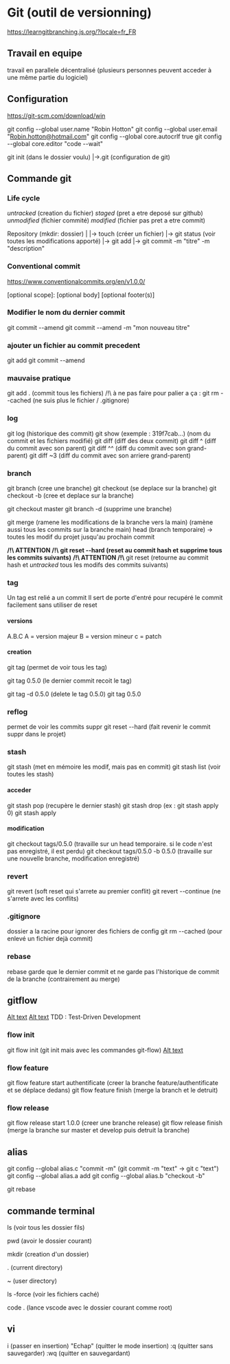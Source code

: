 # Git (outil de versionning)

https://learngitbranching.js.org/?locale=fr_FR

## Travail en equipe

travail en parallele
décentralisé (plusieurs personnes peuvent acceder à une même partie du logiciel)

## Configuration

https://git-scm.com/download/win

git config --global user.name "Robin Hotton"
git config --global user.email "Robin.hotton@hotmail.com"
git config --global core.autocrlf true
git config --global core.editor "code --wait"

git init (dans le dossier voulu)
|->.git (configuration de git)

## Commande git

### Life cycle

_untracked_ (creation du fichier)
_staged_ (pret a etre deposé sur github)
_unmodified_ (fichier commité)
_modified_ (fichier pas pret a etre commit)

Repository (mkdir: dossier)
|
|-> touch <filename> (créer un fichier)
|-> git status (voir toutes les modifications apporté)
|-> git add <fichier>
|-> git commit -m "titre" -m "description"

### Conventional commit

https://www.conventionalcommits.org/en/v1.0.0/

<type>[optional scope]: <description>
[optional body]
[optional footer(s)]

### Modifier le nom du dernier commit

git commit --amend
git commit --amend -m "mon nouveau titre"

### ajouter un fichier au commit precedent

git add <fichier>
git commit --amend <fichier>

### mauvaise pratique

git add . (commit tous les fichiers) /!\ à ne pas faire
pour palier a ça : git rm --cached <fichier> (ne suis plus le fichier / .gitignore)

### log

git log (historique des commit)
git show <hash> (exemple : 319f7cab...) (nom du commit et les fichiers modifié)
git diff <hash1> <hash2> (diff des deux commit)
git diff <hash1>^ (diff du commit avec son parent)
git diff <hash1>^^ (diff du commit avec son grand-parent)
git diff <hash1>~3 (diff du commit avec son arriere grand-parent)

### branch

git branch <nom-branche> (cree une branche)
git checkout <nom-branche> (se deplace sur la branche)
git checkout -b <nom-branche> (cree et deplace sur la branche)

git checkout master
git branch -d <nom-branche> (supprime une branche)

git merge <nom-branche> (ramene les modifications de la branche vers la main)
(ramène aussi tous les commits sur la branche main)
head (branch temporaire) -> toutes les modif du projet jusqu'au prochain commit

**/!\ ATTENTION /!\\**
**git reset --hard <hash> (reset au commit hash et supprime tous les commits suivants)**
**/!\ ATTENTION /!\\**
git reset <hash> (retourne au commit hash et _untracked_ tous les modifs des commits suivants)

### tag

Un tag est relié a un commit
Il sert de porte d'entré pour recupéré le commit facilement sans utiliser de reset

#### versions

A.B.C
A = version majeur
B = version mineur
c = patch

#### creation

git tag (permet de voir tous les tag)

git tag 0.5.0 (le dernier commit recoit le tag)

git tag -d 0.5.0 (delete le tag 0.5.0)
git tag 0.5.0 <hash>

### reflog

permet de voir les commits suppr
git reset --hard <id> (fait revenir le commit suppr dans le projet)

### stash

git stash (met en mémoire les modif, mais pas en commit)
git stash list (voir toutes les stash)

#### acceder

git stash pop (recupère le dernier stash)
git stash drop <id> (ex : git stash apply 0)
git stash apply <id>

#### modification

git checkout tags/0.5.0 (travaille sur un head temporaire. si le code n'est pas enregistré, il est perdu)
git checkout tags/0.5.0 -b 0.5.0 (travaille sur une nouvelle branche, modification enregistré)

### revert

git revert <hash> (soft reset qui s'arrete au premier conflit)
git revert --continue <hash> (ne s'arrete avec les conflits)

### .gitignore

dossier a la racine pour ignorer des fichiers de config
git rm --cached <fichier> (pour enlevé un fichier dejà commit)

### rebase

rebase garde que le dernier commit et ne garde pas l'historique de commit de la branche (contrairement au merge)

## gitflow

[Alt text](./workflow.png)
[Alt text](./workflow2.png)
TDD : Test-Driven Development

### flow init

git flow init (git init mais avec les commandes git-flow)
[Alt text](./git-flow-init.png)

### flow feature

git flow feature start authentificate (creer la branche feature/authentificate et se déplace dedans)
git flow feature finish (merge la branch et le detruit)

### flow release

git flow release start 1.0.0 (creer une branche release)
git flow release finish (merge la branche sur master et develop puis detruit la branche)

## alias

git config --global alias.c "commit -m" (git commit -m "text" -> git c "text")
git config --global alias.a add
git config --global alias.b "checkout -b"

git rebase

## commande terminal

ls (voir tous les dossier fils)

pwd (avoir le dossier courant)

mkdir (creation d'un dossier)

. (current directory)

~ (user directory)

ls -force (voir les fichiers caché)

code . (lance vscode avec le dossier courant comme root)

## vi

i (passer en insertion)
"Echap" (quitter le mode insertion)
:q (quitter sans sauvegarder)
:wq (quitter en sauvegardant)
